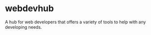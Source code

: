# webdevhub
A hub for web developers that offers a variety of tools to help with any developing needs.
